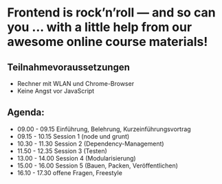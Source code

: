 # Frontend is rock’n’roll — and so can you ... with a little help from our awesome online course materials!

## Teilnahmevoraussetzungen

- Rechner mit WLAN und Chrome-Browser
- Keine Angst vor JavaScript

## Agenda:
  - 09.00 - 09.15 Einführung, Belehrung, Kurzeinführungsvortrag
  - 09.15 - 10.15 Session 1 (node und grunt)
  - 10.30 - 11.30 Session 2 (Dependency-Management)
  - 11.50 - 12.35 Session 3 (Testen)
  - 13.00 - 14.00 Session 4 (Modularisierung)
  - 15.00 - 16.00 Session 5 (Bauen, Packen, Veröffentlichen)
  - 16.10 - 17.30 offene Fragen, Freestyle
